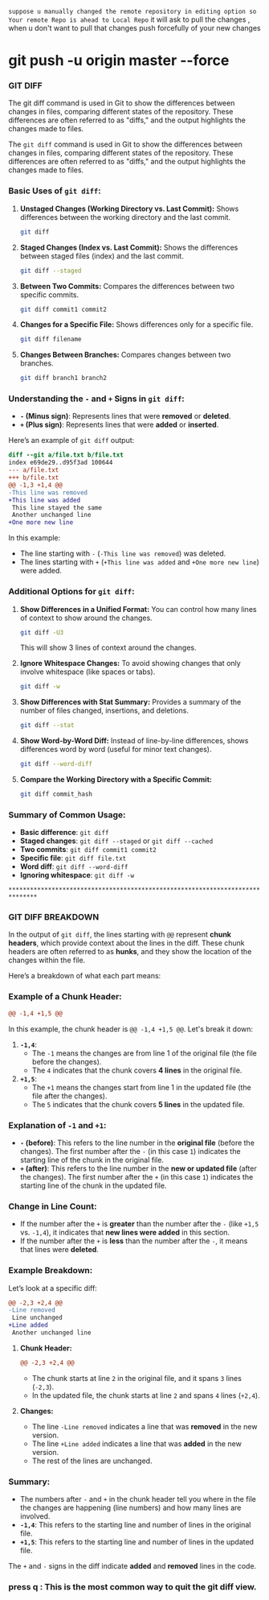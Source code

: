 `suppose u manually changed the remote repository in editing option so Your remote Repo is ahead to Local Repo` it will ask to pull the changes , when u don't want to pull that changes push forcefully of your new changes

# git push -u origin master --force

### GIT DIFF

The git diff command is used in Git to show the differences between changes in files, comparing different states of the repository. These differences are often referred to as "diffs," and the output highlights the changes made to files.

The `git diff` command is used in Git to show the differences between changes in files, comparing different states of the repository. These differences are often referred to as "diffs," and the output highlights the changes made to files.

### **Basic Uses of `git diff`:**

1. **Unstaged Changes (Working Directory vs. Last Commit):**
   Shows differences between the working directory and the last commit.

   ```bash
   git diff
   ```

2. **Staged Changes (Index vs. Last Commit):**
   Shows the differences between staged files (index) and the last commit.

   ```bash
   git diff --staged
   ```

3. **Between Two Commits:**
   Compares the differences between two specific commits.

   ```bash
   git diff commit1 commit2
   ```

4. **Changes for a Specific File:**
   Shows differences only for a specific file.

   ```bash
   git diff filename
   ```

5. **Changes Between Branches:**
   Compares changes between two branches.
   ```bash
   git diff branch1 branch2
   ```

### **Understanding the `-` and `+` Signs in `git diff`:**

- **`-` (Minus sign)**: Represents lines that were **removed** or **deleted**.
- **`+` (Plus sign)**: Represents lines that were **added** or **inserted**.

Here’s an example of `git diff` output:

```diff
diff --git a/file.txt b/file.txt
index e69de29..d95f3ad 100644
--- a/file.txt
+++ b/file.txt
@@ -1,3 +1,4 @@
-This line was removed
+This line was added
 This line stayed the same
 Another unchanged line
+One more new line
```

In this example:

- The line starting with `-` (`-This line was removed`) was deleted.
- The lines starting with `+` (`+This line was added` and `+One more new line`) were added.

### **Additional Options for `git diff`:**

1. **Show Differences in a Unified Format:**
   You can control how many lines of context to show around the changes.

   ```bash
   git diff -U3
   ```

   This will show 3 lines of context around the changes.

2. **Ignore Whitespace Changes:**
   To avoid showing changes that only involve whitespace (like spaces or tabs).

   ```bash
   git diff -w
   ```

3. **Show Differences with Stat Summary:**
   Provides a summary of the number of files changed, insertions, and deletions.

   ```bash
   git diff --stat
   ```

4. **Show Word-by-Word Diff:**
   Instead of line-by-line differences, shows differences word by word (useful for minor text changes).

   ```bash
   git diff --word-diff
   ```

5. **Compare the Working Directory with a Specific Commit:**
   ```bash
   git diff commit_hash
   ```

### **Summary of Common Usage:**

- **Basic difference**: `git diff`
- **Staged changes**: `git diff --staged` or `git diff --cached`
- **Two commits**: `git diff commit1 commit2`
- **Specific file**: `git diff file.txt`
- **Word diff**: `git diff --word-diff`
- **Ignoring whitespace**: `git diff -w`

`******************************************************************************`

### GIT DIFF BREAKDOWN

In the output of `git diff`, the lines starting with `@@` represent **chunk headers**, which provide context about the lines in the diff. These chunk headers are often referred to as **hunks**, and they show the location of the changes within the file.

Here’s a breakdown of what each part means:

### **Example of a Chunk Header:**

```diff
@@ -1,4 +1,5 @@
```

In this example, the chunk header is `@@ -1,4 +1,5 @@`. Let's break it down:

1. **`-1,4`**:
   - The `-1` means the changes are from line 1 of the original file (the file before the changes).
   - The `4` indicates that the chunk covers **4 lines** in the original file.
2. **`+1,5`**:
   - The `+1` means the changes start from line 1 in the updated file (the file after the changes).
   - The `5` indicates that the chunk covers **5 lines** in the updated file.

### **Explanation of `-1` and `+1`:**

- **`-` (before)**: This refers to the line number in the **original file** (before the changes). The first number after the `-` (in this case `1`) indicates the starting line of the chunk in the original file.
- **`+` (after)**: This refers to the line number in the **new or updated file** (after the changes). The first number after the `+` (in this case `1`) indicates the starting line of the chunk in the updated file.

### **Change in Line Count:**

- If the number after the `+` is **greater** than the number after the `-` (like `+1,5` vs. `-1,4`), it indicates that **new lines were added** in this section.
- If the number after the `+` is **less** than the number after the `-`, it means that lines were **deleted**.

### **Example Breakdown:**

Let’s look at a specific diff:

```diff
@@ -2,3 +2,4 @@
-Line removed
 Line unchanged
+Line added
 Another unchanged line
```

1. **Chunk Header:**

   ```diff
   @@ -2,3 +2,4 @@
   ```

   - The chunk starts at line `2` in the original file, and it spans `3` lines (`-2,3`).
   - In the updated file, the chunk starts at line `2` and spans `4` lines (`+2,4`).

2. **Changes:**
   - The line `-Line removed` indicates a line that was **removed** in the new version.
   - The line `+Line added` indicates a line that was **added** in the new version.
   - The rest of the lines are unchanged.

### **Summary:**

- The numbers after `-` and `+` in the chunk header tell you where in the file the changes are happening (line numbers) and how many lines are involved.
- **`-1,4`**: This refers to the starting line and number of lines in the original file.
- **`+1,5`**: This refers to the starting line and number of lines in the updated file.

The `+` and `-` signs in the diff indicate **added** and **removed** lines in the code.

### press q : This is the most common way to quit the git diff view.
